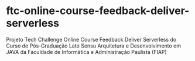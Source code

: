 # ftc-online-course-feedback-deliver-serverless
Projeto Tech Challenge Online Course Feedback Deliver Serverless do Curso de Pós-Graduação Lato Sensu Arquitetura e Desenvolvimento em JAVA da Faculdade de Informática e Administração Paulista (FIAP)
